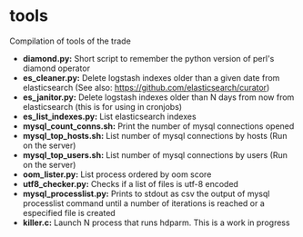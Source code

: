 tools
=====

Compilation of tools of the trade

* **diamond.py:** Short script to remember the python version of perl's diamond operator
* **es_cleaner.py:** Delete logstash indexes older than a given date from elasticsearch (See also: https://github.com/elasticsearch/curator)
* **es_janitor.py:** Delete logstash indexes older than N days from now from elasticsearch (this is for using in  cronjobs)
* **es_list_indexes.py:** List elasticsearch indexes
* **mysql_count_conns.sh:** Print the number of mysql connections opened
* **mysql_top_hosts.sh:** List number of mysql connections by hosts (Run on the server)
* **mysql_top_users.sh:** List number of mysql connections by users (Run on the server)
* **oom_lister.py:** List process ordered by oom score
* **utf8_checker.py:** Checks if a list of files is utf-8 encoded
* **mysql_processlist.py:** Prints to stdout as csv the output of mysql processlist command until a number of iterations is reached or a especified file is created
* **killer.c:** Launch N process that runs hdparm. This is a work in progress
